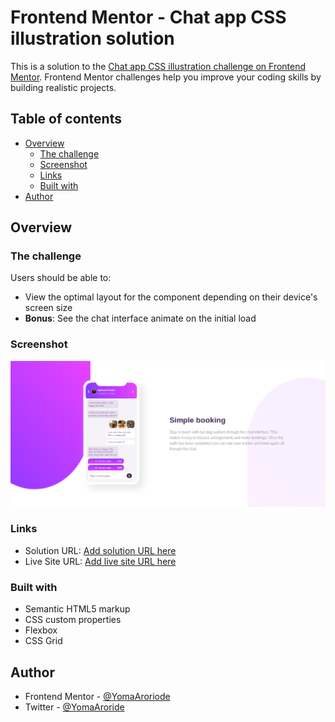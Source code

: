 # Frontend Mentor - Chat app CSS illustration solution

This is a solution to the [Chat app CSS illustration challenge on Frontend Mentor](https://www.frontendmentor.io/challenges/chat-app-css-illustration-O5auMkFqY). Frontend Mentor challenges help you improve your coding skills by building realistic projects. 

## Table of contents

- [Overview](#overview)
  - [The challenge](#the-challenge)
  - [Screenshot](#screenshot)
  - [Links](#links)
  - [Built with](#built-with)
- [Author](#author)


## Overview

### The challenge

Users should be able to:

- View the optimal layout for the component depending on their device's screen size
- **Bonus**: See the chat interface animate on the initial load

### Screenshot

![](./screenshot.png)


### Links

- Solution URL: [Add solution URL here](https://yomaaroriode.github.io/chat-app-landing-page)
- Live Site URL: [Add live site URL here](https://yomaaroriode.github.io/chat-app-landing-page)


### Built with

- Semantic HTML5 markup
- CSS custom properties
- Flexbox
- CSS Grid


## Author

- Frontend Mentor - [@YomaAroriode](https://www.frontendmentor.io/profile/YomaAroriode)
- Twitter - [@YomaAroride](https://www.twitter.com/YomaAroriode)
